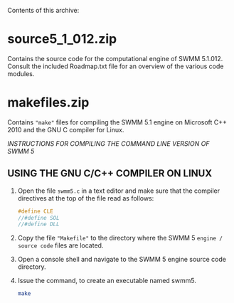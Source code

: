Contents of this archive:

source5_1_012.zip
=================
Contains the source code for the computational engine
of SWMM 5.1.012. Consult the included Roadmap.txt file
for an overview of the various code modules.

makefiles.zip
=============
Contains `"make"` files for compiling the SWMM 5.1 engine
on Microsoft C++ 2010 and the GNU C compiler for Linux.


*INSTRUCTIONS FOR COMPILING THE COMMAND LINE VERSION OF SWMM 5*


USING THE GNU C/C++ COMPILER ON LINUX
-------------------------------------

1. Open the file `swmm5.c` in a text editor and make sure that the compiler directives at the top of the file read as follows:

	```c
	#define CLE
	//#define SOL
	//#define DLL
	```

2. Copy the file `"Makefile"` to the directory where the SWMM 5 `engine / source code` files are located.

3. Open a console shell and navigate to the SWMM 5 engine source code directory.

4. Issue the command, to create an executable named swmm5.

	```bash
	make
	```


